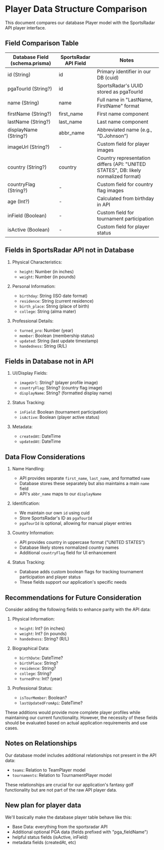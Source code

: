 # Player Data Structure Comparison

This document compares our database Player model with the SportsRadar API player interface.

## Field Comparison Table

| Database Field (schema.prisma) | SportsRadar API Field | Notes                                                                               |
| ------------------------------ | --------------------- | ----------------------------------------------------------------------------------- |
| id (String)                    | id                    | Primary identifier in our DB (cuid)                                                 |
| pgaTourId (String?)            | id                    | SportsRadar's UUID stored as pgaTourId                                              |
| name (String)                  | name                  | Full name in "LastName, FirstName" format                                           |
| firstName (String?)            | first_name            | First name component                                                                |
| lastName (String?)             | last_name             | Last name component                                                                 |
| displayName (String?)          | abbr_name             | Abbreviated name (e.g., "D.Johnson")                                                |
| imageUrl (String?)             | -                     | Custom field for player images                                                      |
| country (String?)              | country               | Country representation differs (API: "UNITED STATES", DB: likely normalized format) |
| countryFlag (String?)          | -                     | Custom field for country flag images                                                |
| age (Int?)                     | -                     | Calculated from birthday in API                                                     |
| inField (Boolean)              | -                     | Custom field for tournament participation                                           |
| isActive (Boolean)             | -                     | Custom field for player status                                                      |

## Fields in SportsRadar API not in Database

1. Physical Characteristics:

   - `height`: Number (in inches)
   - `weight`: Number (in pounds)

2. Personal Information:

   - `birthday`: String (ISO date format)
   - `residence`: String (current residence)
   - `birth_place`: String (place of birth)
   - `college`: String (alma mater)

3. Professional Details:
   - `turned_pro`: Number (year)
   - `member`: Boolean (membership status)
   - `updated`: String (last update timestamp)
   - `handedness`: String (R/L)

## Fields in Database not in API

1. UI/Display Fields:

   - `imageUrl`: String? (player profile image)
   - `countryFlag`: String? (country flag image)
   - `displayName`: String? (formatted display name)

2. Status Tracking:

   - `inField`: Boolean (tournament participation)
   - `isActive`: Boolean (player active status)

3. Metadata:
   - `createdAt`: DateTime
   - `updatedAt`: DateTime

## Data Flow Considerations

1. Name Handling:

   - API provides separate `first_name`, `last_name`, and formatted `name`
   - Database stores these separately but also maintains a main `name` field
   - API's `abbr_name` maps to our `displayName`

2. Identification:

   - We maintain our own `id` using cuid
   - Store SportsRadar's ID as `pgaTourId`
   - `pgaTourId` is optional, allowing for manual player entries

3. Country Information:

   - API provides country in uppercase format ("UNITED STATES")
   - Database likely stores normalized country names
   - Additional `countryFlag` field for UI enhancement

4. Status Tracking:
   - Database adds custom boolean flags for tracking tournament participation and player status
   - These fields support our application's specific needs

## Recommendations for Future Consideration

Consider adding the following fields to enhance parity with the API data:

1. Physical Information:

   - `height`: Int? (in inches)
   - `weight`: Int? (in pounds)
   - `handedness`: String? (R/L)

2. Biographical Data:

   - `birthDate`: DateTime?
   - `birthPlace`: String?
   - `residence`: String?
   - `college`: String?
   - `turnedPro`: Int? (year)

3. Professional Status:
   - `isTourMember`: Boolean?
   - `lastUpdatedFromApi`: DateTime?

These additions would provide more complete player profiles while maintaining our current functionality. However, the necessity of these fields should be evaluated based on actual application requirements and use cases.

## Notes on Relationships

Our database model includes additional relationships not present in the API data:

- `teams`: Relation to TeamPlayer model
- `tournaments`: Relation to TournamentPlayer model

These relationships are crucial for our application's fantasy golf functionality but are not part of the raw API player data.

## New plan for player data

We'll basically make the database player table behave like this:

- Base Data: everything from the sportsradar API
- Additional optional PGA data (fields prefixed with "pga_fieldName")
- helpful status fields (isActive, inField)
- metadata fields (createdAt, etc)
